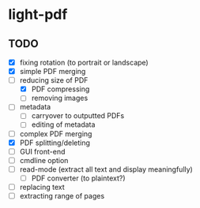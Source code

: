 # light-pdf
## TODO
- [x] fixing rotation (to portrait or landscape)
- [x] simple PDF merging
- [ ] reducing size of PDF
  - [x] PDF compressing
  - [ ] removing images
- [ ] metadata
  - [ ] carryover to outputted PDFs
  - [ ] editing of metadata
- [ ] complex PDF merging
- [x] PDF splitting/deleting
- [ ] GUI front-end
- [ ] cmdline option
- [ ] read-mode (extract all text and display meaningfully)
  - [ ] PDF converter (to plaintext?)
- [ ] replacing text
- [ ] extracting range of pages
